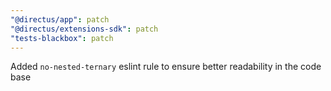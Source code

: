 ```yaml
---
"@directus/app": patch
"@directus/extensions-sdk": patch
"tests-blackbox": patch
---
```


Added `no-nested-ternary` eslint rule to ensure better readability in the code base
